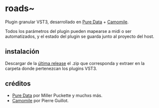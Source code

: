 # roads~
Plugin granular VST3, desarrollado en [Pure Data](https://github.com/pure-data/pure-data) + [Camomile](https://github.com/pierreguillot/Camomile).  
  
Todos los parámetros del plugin pueden mapearse a midi o ser automatizados, y el estado del plugin se guarda junto al proyecto del host.

## instalación
Descargar de la [última release](https://github.com/teaecetyrannis/roads/releases/tag/v1.0.0-alpha) el .zip que corresponda y extraer en la carpeta donde pertenezcan los plugins VST3.

## créditos
- [Pure Data](https://github.com/pure-data/pure-data) por Miller Puckette y muchxs más.
- [Camomile](https://github.com/pierreguillot/Camomile) por Pierre Guillot.
